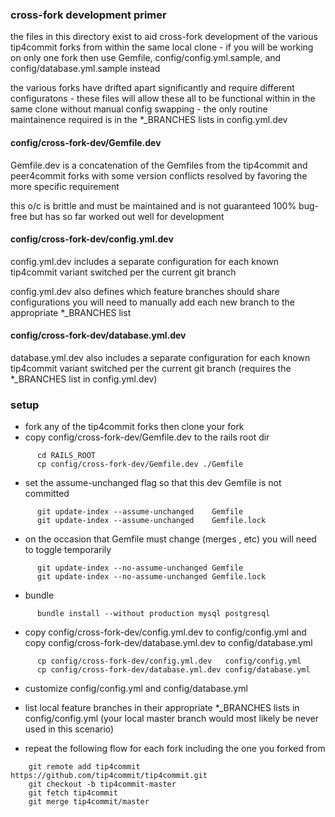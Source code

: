 ### cross-fork development primer

the files in this directory exist to aid cross-fork development of the various tip4commit forks from within the same local clone - if you will be working on only one fork then use Gemfile, config/config.yml.sample, and config/database.yml.sample instead

the various forks have drifted apart significantly and require different configuratons - these files will allow these all to be functional within in the same clone without manual config swapping - the only routine maintainence required is in the *_BRANCHES lists in config.yml.dev


#### config/cross-fork-dev/Gemfile.dev

  Gemfile.dev is a concatenation of the Gemfiles from the tip4commit and peer4commit forks
      with some version conflicts resolved by favoring the more specific requirement

  this o/c is brittle and must be maintained and is not guaranteed 100% bug-free
      but has so far worked out well for development


#### config/cross-fork-dev/config.yml.dev

  config.yml.dev includes a separate configuration for each known tip4commit variant
    switched per the current git branch

  config.yml.dev also defines which feature branches should share configurations
  you will need to manually add each new branch to the appropriate *_BRANCHES list


#### config/cross-fork-dev/database.yml.dev
  database.yml.dev also includes a separate configuration for each known tip4commit variant
    switched per the current git branch (requires the *_BRANCHES list in config.yml.dev)


### setup

  * fork any of the tip4commit forks then clone your fork
  * copy config/cross-fork-dev/Gemfile.dev to the rails root dir
```
      cd RAILS_ROOT
      cp config/cross-fork-dev/Gemfile.dev ./Gemfile
```
  * set the assume-unchanged flag so that this dev Gemfile is not committed
```
      git update-index --assume-unchanged    Gemfile
      git update-index --assume-unchanged    Gemfile.lock
```
  * on the occasion that Gemfile must change (merges , etc) you will need to toggle temporarily
```
      git update-index --no-assume-unchanged Gemfile
      git update-index --no-assume-unchanged Gemfile.lock
```
  * bundle
```
      bundle install --without production mysql postgresql
```
  * copy config/cross-fork-dev/config.yml.dev to config/config.yml and
    copy config/cross-fork-dev/database.yml.dev to config/database.yml
```
      cp config/cross-fork-dev/config.yml.dev   config/config.yml
      cp config/cross-fork-dev/database.yml.dev config/database.yml
```
  * customize config/config.yml and config/database.yml
  * list local feature branches in their appropriate *_BRANCHES lists in config/config.yml
      (your local master branch would most likely be never used in this scenario)

  * repeat the following flow for each fork including the one you forked from
```
    git remote add tip4commit https://github.com/tip4commit/tip4commit.git
    git checkout -b tip4commit-master
    git fetch tip4commit
    git merge tip4commit/master
```
